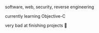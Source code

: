 <p>software, web, security, reverse engineering</p>
<p>currently learning Objective-C</p>
<p>very bad at finishing projects 🙏</p>
